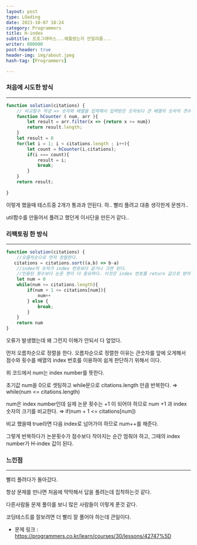 ```yaml
---
layout: post
type: LOading
date: 2021-10-07 18:24
category: Programmers
title: H-index
subtitle: 프로그래머스...왜틀렸는지 안알랴쥼...
writer: 000000
post-header: true
header-img: img/about.jpeg
hash-tag: [Programmers]

---
```


### 처음에 시도한 방식

------

```js
function solution(citations) {
    // 비교함수 작성 => 숫자와 배열을 입력해서 입력받은 숫자보다 큰 배열의 숫자의 갯수를 구하는 함수
    function hCounter ( num, arr ){
        let result = arr.filter(x => {return x >= num})
        return result.length;
    }
    let result = 0
    for(let i = 1; i < citations.length ; i++){
        let count = hCounter(i,citations);
        if(i === count){
            result = i;
            break;
        }
    }
    return result;
    
}
```

이렇게 했을때 테스트중 2개가 통과과 안된다. 하.. 빨리 풀려고 대충 생각한게 문젠가..

util함수를 만들어서 풀려고 했던게 이사단을 만든거 같다..



### 리팩토링 한 방식

------

```jsx
function solution(citations) {
    //오름차순으로 먼저 정렬한다.
   citations = citations.sort((a,b) => b-a)
    //index의 숫자가 index 번호보다 같거나 크면 된다.
    //인용된 횟수보다 논문 편이 더 중요하다. 이것은 index 번호를 return 값으로 받아야 하는것이다.
    let num = 0
    while(num <= citations.length){
        if(num + 1 <= citations[num]){
            num++
        } else {
            break;
        }
    }
    return num
}
```

오류가 발생했는데 왜 그런지 이해가 안되서 다 엎었다.

먼저 오름차순으로 정렬을 한다. 오름차순으로 정렬한 이유는 큰숫자를 앞에 오게해서 점수와 횟수를 배열의 index 번호를 이용하여 쉽게 판단하기 위해서 이다.

위 코드에서 num는 index number를 뜻한다.

초기값 num을 0으로 셋팅하고 while문으로 citations.length 만큼 반복한다. ⇒ while(num <= citations.length)

num은 index number인데 실제 논문 횟수는 +1 이 되어야 하므로 num +1 과 index 숫자의 크기를 비교한다. ⇒ if(num + 1 <= citations[num])

비교 했을때 true라면 다음 index로 넘어가야 하므로 num++를 해준다.

그렇게 반복하다가 논문횟수가 점수보다 작아지는 순간 멈춰야 하고, 그때의 index number가 H-index 값이 된다.

### 느낀점

------

빨리 풀려다가 돌아갔다.

항상 문제를 만나면 처음에 막막해서 답을 풀려는데 집착하는것 같다.

다른사람들 문제 풀이를 보니 많은 사람들이 이렇게 푼것 같다.

코딩테스트를 잘보려면 더 빨리 잘 풀어야 하는데 큰일이다.

* 문제 링크 : https://programmers.co.kr/learn/courses/30/lessons/42747%5D